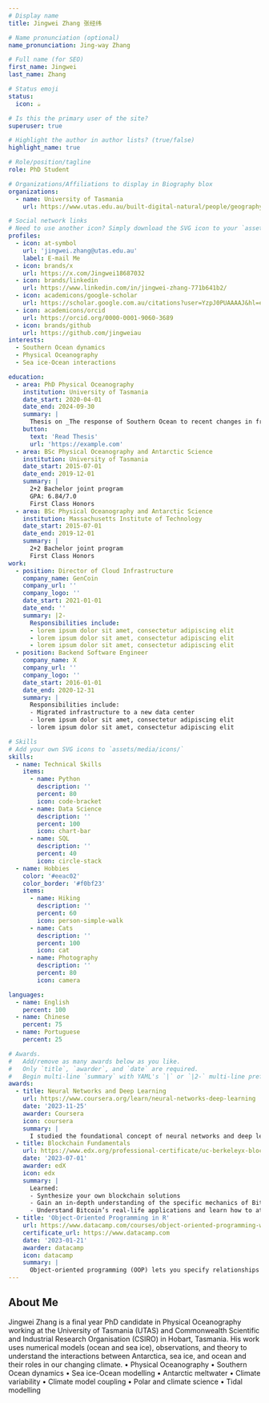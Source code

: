 ```yaml
---
# Display name
title: Jingwei Zhang 张经纬

# Name pronunciation (optional)
name_pronunciation: Jing-way Zhang

# Full name (for SEO)
first_name: Jingwei
last_name: Zhang

# Status emoji
status:
  icon: ☕️

# Is this the primary user of the site?
superuser: true

# Highlight the author in author lists? (true/false)
highlight_name: true

# Role/position/tagline
role: PhD Student

# Organizations/Affiliations to display in Biography blox
organizations:
  - name: University of Tasmania
    url: https://www.utas.edu.au/built-digital-natural/people/geography-and-spatial-sciences/hdr-student-profiles/

# Social network links
# Need to use another icon? Simply download the SVG icon to your `assets/media/icons/` folder.
profiles:
  - icon: at-symbol
    url: 'jingwei.zhang@utas.edu.au'
    label: E-mail Me
  - icon: brands/x
    url: https://x.com/Jingwei18687032
  - icon: brands/linkedin
    url: https://www.linkedin.com/in/jingwei-zhang-771b641b2/
  - icon: academicons/google-scholar
    url: https://scholar.google.com.au/citations?user=YzpJ0PUAAAAJ&hl=en&oi=ao
  - icon: academicons/orcid
    url: https://orcid.org/0000-0001-9060-3689
  - icon: brands/github
    url: https://github.com/jingweiau
interests:
  - Southern Ocean dynamics 
  - Physical Oceanography  
  - Sea ice-Ocean interactions 

education:
  - area: PhD Physical Oceanography
    institution: University of Tasmania
    date_start: 2020-04-01
    date_end: 2024-09-30
    summary: |
      Thesis on _The response of Southern Ocean to recent changes in freshwater fluxes_. Supervised by Dr Xuebin Zhang and Prof Matt King. Presented papers at 8 national and international conferences, resulting in contributions as the first author to 1 published journal paper, 2 papers currently under internal review, and 2 papers in preparation.
    button:
      text: 'Read Thesis'
      url: 'https://example.com'
  - area: BSc Physical Oceanography and Antarctic Science
    institution: University of Tasmania
    date_start: 2015-07-01
    date_end: 2019-12-01
    summary: |
      2+2 Bachelor joint program 
      GPA: 6.84/7.0
      First Class Honors 
  - area: BSc Physical Oceanography and Antarctic Science
    institution: Massachusetts Institute of Technology
    date_start: 2015-07-01
    date_end: 2019-12-01
    summary: |
      2+2 Bachelor joint program
      First Class Honors  
work:
  - position: Director of Cloud Infrastructure
    company_name: GenCoin
    company_url: ''
    company_logo: ''
    date_start: 2021-01-01
    date_end: ''
    summary: |2-
      Responsibilities include:
      - lorem ipsum dolor sit amet, consectetur adipiscing elit
      - lorem ipsum dolor sit amet, consectetur adipiscing elit
      - lorem ipsum dolor sit amet, consectetur adipiscing elit
  - position: Backend Software Engineer
    company_name: X
    company_url: ''
    company_logo: ''
    date_start: 2016-01-01
    date_end: 2020-12-31
    summary: |
      Responsibilities include:
      - Migrated infrastructure to a new data center
      - lorem ipsum dolor sit amet, consectetur adipiscing elit
      - lorem ipsum dolor sit amet, consectetur adipiscing elit

# Skills
# Add your own SVG icons to `assets/media/icons/`
skills:
  - name: Technical Skills
    items:
      - name: Python
        description: ''
        percent: 80
        icon: code-bracket
      - name: Data Science
        description: ''
        percent: 100
        icon: chart-bar
      - name: SQL
        description: ''
        percent: 40
        icon: circle-stack
  - name: Hobbies
    color: '#eeac02'
    color_border: '#f0bf23'
    items:
      - name: Hiking
        description: ''
        percent: 60
        icon: person-simple-walk
      - name: Cats
        description: ''
        percent: 100
        icon: cat
      - name: Photography
        description: ''
        percent: 80
        icon: camera

languages:
  - name: English
    percent: 100
  - name: Chinese
    percent: 75
  - name: Portuguese
    percent: 25

# Awards.
#   Add/remove as many awards below as you like.
#   Only `title`, `awarder`, and `date` are required.
#   Begin multi-line `summary` with YAML's `|` or `|2-` multi-line prefix and indent 2 spaces below.
awards:
  - title: Neural Networks and Deep Learning
    url: https://www.coursera.org/learn/neural-networks-deep-learning
    date: '2023-11-25'
    awarder: Coursera
    icon: coursera
    summary: |
      I studied the foundational concept of neural networks and deep learning. By the end, I was familiar with the significant technological trends driving the rise of deep learning; build, train, and apply fully connected deep neural networks; implement efficient (vectorized) neural networks; identify key parameters in a neural network’s architecture; and apply deep learning to your own applications.
  - title: Blockchain Fundamentals
    url: https://www.edx.org/professional-certificate/uc-berkeleyx-blockchain-fundamentals
    date: '2023-07-01'
    awarder: edX
    icon: edx
    summary: |
      Learned:
      - Synthesize your own blockchain solutions
      - Gain an in-depth understanding of the specific mechanics of Bitcoin
      - Understand Bitcoin’s real-life applications and learn how to attack and destroy Bitcoin, Ethereum, smart contracts and Dapps, and alternatives to Bitcoin’s Proof-of-Work consensus algorithm
  - title: 'Object-Oriented Programming in R'
    url: https://www.datacamp.com/courses/object-oriented-programming-with-s3-and-r6-in-r
    certificate_url: https://www.datacamp.com
    date: '2023-01-21'
    awarder: datacamp
    icon: datacamp
    summary: |
      Object-oriented programming (OOP) lets you specify relationships between functions and the objects that they can act on, helping you manage complexity in your code. This is an intermediate level course, providing an introduction to OOP, using the S3 and R6 systems. S3 is a great day-to-day R programming tool that simplifies some of the functions that you write. R6 is especially useful for industry-specific analyses, working with web APIs, and building GUIs.
---
```


## About Me

Jingwei Zhang is a final year PhD candidate in Physical Oceanography working at the University of Tasmania (UTAS) and Commonwealth Scientific and Industrial Research Organisation (CSIRO) in Hobart, Tasmania. His work uses numerical models (ocean and sea ice), observations, and theory to understand the interactions between Antarctica, sea ice, and ocean and their roles in our changing climate. 
• Physical Oceanography • Southern Ocean dynamics • Sea ice-Ocean modelling • Antarctic meltwater • Climate variability • Climate model coupling • Polar and climate science • Tidal modelling